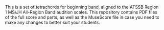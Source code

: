 This is a set of tetrachords for beginning band, aligned to the ATSSB Region 1 MS/JH All-Region Band audition scales. This repository contains PDF files of the full score and parts, as well as the MuseScore file in case you need to make any changes to better suit your students.
